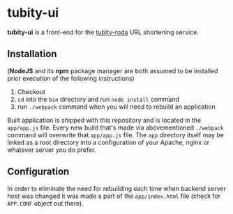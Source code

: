 # tubity-ui

**tubity-ui** is a front-end for the [tubity-roda](https://github.com/ababich/tubity-roda) URL shortening service.

## Installation

(**NodeJS** and its **npm** package manager are both assumed to be installed prior execution of the following instructions)

1. Checkout
2. `cd` into the `bin` directory and run `node install` command
3. run `./webpack` command when you will need to rebuild an application

Built application is shipped with this repository and is located in the `app/app.js` file. Every new build that's made via abovementioned `./webpack` command will overwrite that `app/app.js` file. The `app` directory itself may be linked as a root directory into a configuration of your Apache, nginx or whatever server you do prefer.

## Configuration

In order to eliminate the need for rebuilding each time when backend server host was changed it was made a part of the `app/index.html` file (check for `APP.CONF` object out there).
